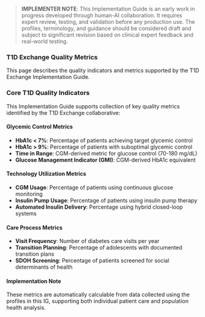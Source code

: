 > **IMPLEMENTER NOTE**: This Implementation Guide is an early work in progress developed through human-AI collaboration. It requires expert review, testing, and validation before any production use. The profiles, terminology, and guidance should be considered draft and subject to significant revision based on clinical expert feedback and real-world testing.

### T1D Exchange Quality Metrics

This page describes the quality indicators and metrics supported by the T1D Exchange Implementation Guide.

### Core T1D Quality Indicators

This Implementation Guide supports collection of key quality metrics identified by the T1D Exchange collaborative:

#### Glycemic Control Metrics
- **HbA1c < 7%**: Percentage of patients achieving target glycemic control
- **HbA1c > 9%**: Percentage of patients with suboptimal glycemic control
- **Time in Range**: CGM-derived metric for glucose control (70-180 mg/dL)
- **Glucose Management Indicator (GMI)**: CGM-derived HbA1c equivalent

#### Technology Utilization Metrics
- **CGM Usage**: Percentage of patients using continuous glucose monitoring
- **Insulin Pump Usage**: Percentage of patients using insulin pump therapy
- **Automated Insulin Delivery**: Percentage using hybrid closed-loop systems

#### Care Process Metrics
- **Visit Frequency**: Number of diabetes care visits per year
- **Transition Planning**: Percentage of adolescents with documented transition plans
- **SDOH Screening**: Percentage of patients screened for social determinants of health

#### Implementation Note
These metrics are automatically calculable from data collected using the profiles in this IG, supporting both individual patient care and population health analysis.